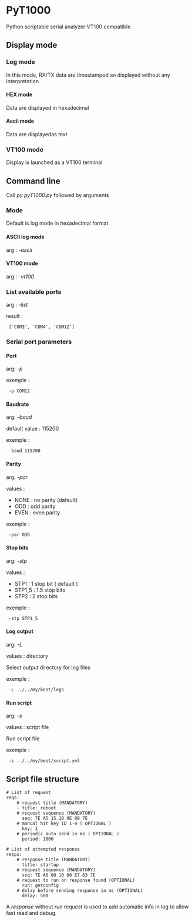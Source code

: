 # PyT1000
Python scriptable serial analyzer VT100 compatible


## Display mode

### Log mode

In this mode, RX/TX data are timestamped an displayed without any interpretation

#### HEX mode

Data are displayed in hexadecimal

#### Ascii mode

Data are displayedas text

### VT100 mode

Display is launched as a VT100 terminal

## Command line

Call _py pyT1000.py_ followed by arguments

### Mode

Default is log mode in hexadecimal format

#### ASCII log mode

arg : _-ascii_

#### VT100 mode

arg : _-vt100_

### List available ports

arg : _-list_

result : 
```
 ['COM3', 'COM4', 'COM12']
```

### Serial port parameters

#### Port

arg: _-p_

exemple : 
```
 -p COM12
```

#### Baudrate

arg: _-baud_

default value : 115200

exemple : 
```
 -baud 115200
```

#### Parity

arg: _-par_

values : 
* NONE : no parity (dafault)
* ODD : odd parity
* EVEN : even parity


exemple : 
```
 -par ODD
```

#### Stop bits

arg: _-stp_

values : 
* STP1 : 1 stop bit ( default )
* STP1_5 : 1.5 stop bits
* STP2 : 2 stop bits

exemple : 
```
 -stp STP1_5
```

#### Log output

arg: _-L_

values : directory

Select output directory for log files

exemple : 
```
 -L ../../my/best/logs
```

#### Run script

arg: _-s_

values : script file

Run script file

exemple : 
```
 -s ../../my/best/script.yml
```

## Script file structure


```
# List of request
reqs: 
    # request title (MANDATORY)
    - title: reboot 
    # request sequence (MANDATORY)
      seq: 7E A5 15 10 0E 0B 7E
    # manual hit key ID 1-4 ( OPTIONAL )
      key: 1
    # periodic auto send in ms ( OPTIONAL )
      period: 1000

# List of attempted response        
resps: 
    # response title (MANDATORY)
    - title: startup
    # request sequence (MANDATORY)
      seq: 7E A5 08 10 00 E7 63 7E
    # request to run on response found (OPTIONAL)
      run: getconfig
    # delay before sending response in ms (OPTIONAL)
      delay: 500
```


A *response* without *run* request is used to add automatic info in log to allow fast read and debug.